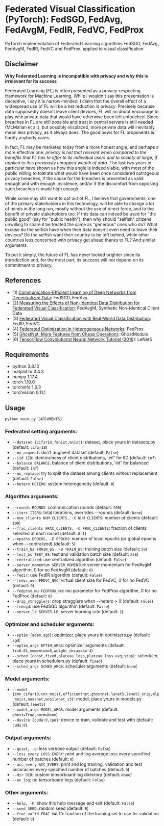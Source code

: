 # Federated Visual Classification (PyTorch): FedSGD, FedAvg, FedAvgM, FedIR, FedVC, FedProx
PyTorch implementation of Federated Learning algorithms FedSGD, FedAvg, FedAvgM, FedIR, FedVC and FedProx, applied to visual classification

## Disclaimer
**Why Federated Learning is incompatible with privacy and why this is irrelevant for its success**

Federated Learning (FL) is often presented as a privacy-respecting framework for Machine Learning. While I wouldn't say this presentation is deceptive, I say it is narrow-minded. I claim that the overall effect of a widespread use of FL will be a net reduction in privacy. Precisely because data supposedly doesn't leave client devices, FL will no doubt encourage to play with private data that would have otherwise been left untouched. Since breaches in FL are still possible and trust in central servers is still needed (McMahan et al.), but possibly misplaced, more private data will inevitably mean less privacy, as it always does. The good news for FL proponents is: hardly anybody cares.

In fact, FL may be marketed today from a more honest angle, and perhaps a more effective one: _privacy is not that relevant when compared to the benefits that FL has to offer to its individual users and to society at large, if applied to this previously untapped wealth of data_. The last two years in particular have shown us how this angle is indeed viable, with most of the public willing to tolerate what would have been once considered outrageous privacy breaches, if the cause for the breaches is presented as valid enough and with enough insistence, and/or if the discomfort from opposing such breaches is made high enough.

While some may still want to opt out of FL, I believe that governments, one of the primary stakeholders in this technology, will be able to change a lot of minds in the long run, mostly without the use of direct force, and to the benefit of private stakeholders too. If this data can indeed be used for "the public good" (say for "public health"), then why should "selfish" citizens unwilling to share it be treated the same as "generous" ones who do? What excuse do the selfish have when their data doesn't even need to leave their devices? Do the selfish want their country to be left behind, while other countries less concerned with privacy get ahead thanks to FL? And similar arguments.

To put it simply, the future of FL has never looked brighter since its introduction and, for the most part, its success will not depend on its commitment to privacy.

## References
* [1] [Communication-Efficient Learning of Deep Networks from Decentralized Data](https://arxiv.org/abs/1602.05629): FedSGD, FedAvg
* [2] [Measuring the Effects of Non-Identical Data Distribution for Federated Visual Classification](https://arxiv.org/abs/1909.06335): FedAvgM, Synthetic Non-Identical Client Data
* [3] [Federated Visual Classification with Real-World Data Distribution](https://arxiv.org/abs/2003.08082): FedIR, FedVC
* [4] [Federated Optimization in Heterogeneous Networks](https://arxiv.org/abs/1812.06127): FedProx
* [5] [GhostNet: More Features from Cheap Operations](https://arxiv.org/pdf/1911.11907.pdf): GhostModule
* [6] [TensorFlow Convolutional Neural Network Tutorial (2016)](https://github.com/tensorflow/models/blob/86ecc9730d751c1f72e3bfecac958166390f4125/tutorials/image/cifar10/cifar10.py): LeNet5

## Requirements
* python 3.8.10
* matplotlib 3.4.3
* numpy 1.17.4
* torch 1.10.0
* torchinfo 1.6.3
* torchvision 0.11.1

## Usage
```python main.py [ARGUMENTS]```

### Federated setting arguments:
* ```--dataset {cifar10,fmnist,mnist}```:                                                                         dataset, place yours in datasets.py (default: ```cifar10```)
* ```--no_augment```:                                                                                             don't augment dataset (default: ```False```)
* ```--iid IID```:                                                                                                identicalness of client distributions, 'inf' for IID (default: ```inf```)
* ```--balance BALANCE```:                                                                                        balance of client distributions, 'inf' for balanced (default: ```inf```)
* ```--no_replace```:                                                                                             try to split the dataset among clients without replacement (default: ```False```)
* ```--hetero HETERO```:                                                                                          system heterogeneity (default: ```0```)

### Algorithm arguments:
* ```--rounds ROUNDS```:                                                                                          communication rounds (default: ```200```)
* ```--iters ITERS```:                                                                                            total iterations, overrides --rounds (default: ```None```)
* ```--num_clients NUM_CLIENTS, -K NUM_CLIENTS```:                                                                number of clients (default: ```100```)
* ```--frac_clients FRAC_CLIENTS, -C FRAC_CLIENTS```:                                                             fraction of clients selected at each round (default: ```0.1```)
* ```--epochs EPOCHS, -E EPOCHS```:                                                                               number of local epochs (or global epochs when --centralized) (default: ```5```)
* ```--train_bs TRAIN_BS, -B TRAIN_BS```:                                                                         training batch size (default: ```50```)
* ```--test_bs TEST_BS```:                                                                                        test and validation batch size (default: ```256```)
* ```--centralized```:                                                                                            use centralized algorithm (default: ```False```)
* ```--server_momentum SERVER_MOMENTUM```:                                                                        server momentum for FedAvgM algorithm, 0 for no FedAvgM (default: ```0```)
* ```--fedir```:                                                                                                  use FedIR algorithm (default: ```False```)
* ```--fedvc_nvc FEDVC_NVC```:                                                                                    virtual client size for FedVC, 0 for no FedVC (default: ```0```)
* ```--fedprox_mu FEDPROX_MU```:                                                                                  mu parameter for FedProx algorithm, 0 for no FedProx (default: ```0```)
* ```--drop_stragglers```:                                                                                        drop stragglers when --hetero > 0 (default: ```False```)
* ```--fedsgd```:                                                                                                 use FedSGD algorithm (default: ```False```)
* ```--server_lr SERVER_LR```:                                                                                    server learning rate (default: ```1```)

### Optimizer and scheduler arguments:
* ```--optim {adam,sgd}```:                                                                                       optimizer, place yours in optimizers.py (default: ```sgd```)
* ```--optim_args OPTIM_ARGS```:                                                                                  optimizer arguments (default: ```lr=0.01,momentum=0,weight_decay=4e-4```)
* ```--sched {const,fixed,plateau_loss,plateau_loss_avg,step}```:                                                 scheduler, place yours in schedulers.py (default: ```fixed```)
* ```--sched_args SCHED_ARGS```:                                                                                  scheduler arguments (default: ```None```)

### Model arguments:
* ```--model {cnn_cifar10,cnn_mnist,efficientnet,ghostnet,lenet5,lenet5_orig,mlp_mnist,mnasnet,mobilenet_v3}```:  model, place yours in models.py (default: ```lenet5```)
* ```--model_args MODEL_ARGS```:                                                                                  model arguments (default: ```ghost=True,norm=None```)
* ```--device {cuda:0,cpu}```:                                                                                    device to train, validate and test with (default: ```cuda:0```)

### Output arguments:
* ```--quiet, -q```:                                                                                              less verbose output (default: ```False```)
* ```--loss_every LOSS_EVERY```:                                                                                  print and log average loss every specified number of batches (default: ```0```)
* ```--acc_every ACC_EVERY```:                                                                                    print and log training, validation and test accuracies every specified number of batches (default: ```0```)
* ```--dir DIR```:                                                                                                custom tensorboard log directory (default: ```None```)
* ```--no_log```:                                                                                                 no tensorboard logs (default: ```False```)

### Other arguments:
* ```--help, -h```:                                                                                               show this help message and exit (default: ```False```)
* ```--seed SEED```:                                                                                              random seed (default: ```0```)
* ```--frac_valid FRAC_VALID```:                                                                                  fraction of the training set to use for validation (default: ```0```)
